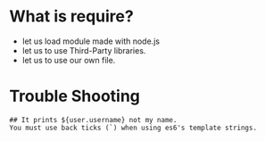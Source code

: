 # What is require?  

- let us load module made with node.js  
- let us to use Third-Party libraries.  
- let us to use our own file.  

# Trouble Shooting  

	## It prints ${user.username} not my name.  
	You must use back ticks (`) when using es6's template strings.
